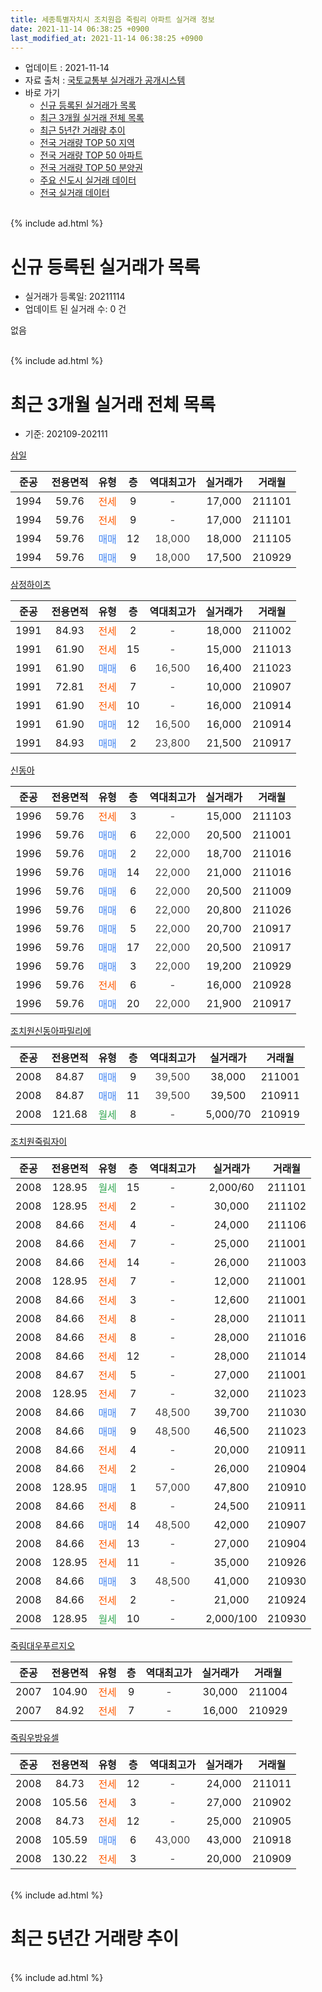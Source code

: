 ```yaml
---
title: 세종특별자치시 조치원읍 죽림리 아파트 실거래 정보
date: 2021-11-14 06:38:25 +0900
last_modified_at: 2021-11-14 06:38:25 +0900
---
```


* 업데이트 : 2021-11-14
* 자료 출처 : [국토교통부 실거래가 공개시스템](http://rt.molit.go.kr)
* 바로 가기
    * [신규 등록된 실거래가 목록](#신규-등록된-실거래가-목록)
    * [최근 3개월 실거래 전체 목록](#최근-3개월-실거래-전체-목록)
    * [최근 5년간 거래량 추이](#최근-5년간-거래량-추이)
    * [전국 거래량 TOP 50 지역](https://inasie.github.io/apt-trade-info/최근-3개월-전국에서-가장-거래가-많이-발생한-지역)
    * [전국 거래량 TOP 50 아파트](https://inasie.github.io/apt-trade-info/최근-3개월-전국에서-가장-거래가-많이-발생한-아파트)
    * [전국 거래량 TOP 50 분양권](https://inasie.github.io/apt-trade-info/최근-3개월-전국에서-가장-거래가-많이-발생한-분양권)
    * [주요 신도시 실거래 데이터](https://inasie.github.io/apt-trade-info/주요-신도시)
    * [전국 실거래 데이터](https://inasie.github.io/apt-trade-info/전국)
<br>
{% include ad.html %}
<br>

# 신규 등록된 실거래가 목록
* 실거래가 등록일: 20211114
* 업데이트 된 실거래 수: 0 건

없음

<br>
{% include ad.html %}
<br>

# 최근 3개월 실거래 전체 목록
* 기준: 202109-202111


[삼일](https://search.naver.com/search.naver?query=%EC%84%B8%EC%A2%85%ED%8A%B9%EB%B3%84%EC%9E%90%EC%B9%98%EC%8B%9C+%EC%A1%B0%EC%B9%98%EC%9B%90%EC%9D%8D+%EC%A3%BD%EB%A6%BC%EB%A6%AC+%EC%82%BC%EC%9D%BC)

|준공|전용면적|유형|층|역대최고가|실거래가|거래월|
|:---:|:---:|:---:|:---:|:---:|:---:|:---:|
|1994|59.76|<span style="color:#ff5a00">전세</span>|9|<span style="color:#444444">-</span>|17,000|211101|
|1994|59.76|<span style="color:#ff5a00">전세</span>|9|<span style="color:#444444">-</span>|17,000|211101|
|1994|59.76|<span style="color:#4285f3">매매</span>|12|<span style="color:#444444">18,000</span>|18,000|211105|
|1994|59.76|<span style="color:#4285f3">매매</span>|9|<span style="color:#444444">18,000</span>|17,500|210929|

[삼정하이츠](https://search.naver.com/search.naver?query=%EC%84%B8%EC%A2%85%ED%8A%B9%EB%B3%84%EC%9E%90%EC%B9%98%EC%8B%9C+%EC%A1%B0%EC%B9%98%EC%9B%90%EC%9D%8D+%EC%A3%BD%EB%A6%BC%EB%A6%AC+%EC%82%BC%EC%A0%95%ED%95%98%EC%9D%B4%EC%B8%A0)

|준공|전용면적|유형|층|역대최고가|실거래가|거래월|
|:---:|:---:|:---:|:---:|:---:|:---:|:---:|
|1991|84.93|<span style="color:#ff5a00">전세</span>|2|<span style="color:#444444">-</span>|18,000|211002|
|1991|61.90|<span style="color:#ff5a00">전세</span>|15|<span style="color:#444444">-</span>|15,000|211013|
|1991|61.90|<span style="color:#4285f3">매매</span>|6|<span style="color:#444444">16,500</span>|16,400|211023|
|1991|72.81|<span style="color:#ff5a00">전세</span>|7|<span style="color:#444444">-</span>|10,000|210907|
|1991|61.90|<span style="color:#ff5a00">전세</span>|10|<span style="color:#444444">-</span>|16,000|210914|
|1991|61.90|<span style="color:#4285f3">매매</span>|12|<span style="color:#444444">16,500</span>|16,000|210914|
|1991|84.93|<span style="color:#4285f3">매매</span>|2|<span style="color:#444444">23,800</span>|21,500|210917|

[신동아](https://search.naver.com/search.naver?query=%EC%84%B8%EC%A2%85%ED%8A%B9%EB%B3%84%EC%9E%90%EC%B9%98%EC%8B%9C+%EC%A1%B0%EC%B9%98%EC%9B%90%EC%9D%8D+%EC%A3%BD%EB%A6%BC%EB%A6%AC+%EC%8B%A0%EB%8F%99%EC%95%84)

|준공|전용면적|유형|층|역대최고가|실거래가|거래월|
|:---:|:---:|:---:|:---:|:---:|:---:|:---:|
|1996|59.76|<span style="color:#ff5a00">전세</span>|3|<span style="color:#444444">-</span>|15,000|211103|
|1996|59.76|<span style="color:#4285f3">매매</span>|6|<span style="color:#444444">22,000</span>|20,500|211001|
|1996|59.76|<span style="color:#4285f3">매매</span>|2|<span style="color:#444444">22,000</span>|18,700|211016|
|1996|59.76|<span style="color:#4285f3">매매</span>|14|<span style="color:#444444">22,000</span>|21,000|211016|
|1996|59.76|<span style="color:#4285f3">매매</span>|6|<span style="color:#444444">22,000</span>|20,500|211009|
|1996|59.76|<span style="color:#4285f3">매매</span>|6|<span style="color:#444444">22,000</span>|20,800|211026|
|1996|59.76|<span style="color:#4285f3">매매</span>|5|<span style="color:#444444">22,000</span>|20,700|210917|
|1996|59.76|<span style="color:#4285f3">매매</span>|17|<span style="color:#444444">22,000</span>|20,500|210917|
|1996|59.76|<span style="color:#4285f3">매매</span>|3|<span style="color:#444444">22,000</span>|19,200|210929|
|1996|59.76|<span style="color:#ff5a00">전세</span>|6|<span style="color:#444444">-</span>|16,000|210928|
|1996|59.76|<span style="color:#4285f3">매매</span>|20|<span style="color:#444444">22,000</span>|21,900|210917|

[조치원신동아파밀리에](https://search.naver.com/search.naver?query=%EC%84%B8%EC%A2%85%ED%8A%B9%EB%B3%84%EC%9E%90%EC%B9%98%EC%8B%9C+%EC%A1%B0%EC%B9%98%EC%9B%90%EC%9D%8D+%EC%A3%BD%EB%A6%BC%EB%A6%AC+%EC%A1%B0%EC%B9%98%EC%9B%90%EC%8B%A0%EB%8F%99%EC%95%84%ED%8C%8C%EB%B0%80%EB%A6%AC%EC%97%90)

|준공|전용면적|유형|층|역대최고가|실거래가|거래월|
|:---:|:---:|:---:|:---:|:---:|:---:|:---:|
|2008|84.87|<span style="color:#4285f3">매매</span>|9|<span style="color:#444444">39,500</span>|38,000|211001|
|2008|84.87|<span style="color:#4285f3">매매</span>|11|<span style="color:#444444">39,500</span>|39,500|210911|
|2008|121.68|<span style="color:#34a853">월세</span>|8|<span style="color:#444444">-</span>|5,000/70|210919|

[조치원죽림자이](https://search.naver.com/search.naver?query=%EC%84%B8%EC%A2%85%ED%8A%B9%EB%B3%84%EC%9E%90%EC%B9%98%EC%8B%9C+%EC%A1%B0%EC%B9%98%EC%9B%90%EC%9D%8D+%EC%A3%BD%EB%A6%BC%EB%A6%AC+%EC%A1%B0%EC%B9%98%EC%9B%90%EC%A3%BD%EB%A6%BC%EC%9E%90%EC%9D%B4)

|준공|전용면적|유형|층|역대최고가|실거래가|거래월|
|:---:|:---:|:---:|:---:|:---:|:---:|:---:|
|2008|128.95|<span style="color:#34a853">월세</span>|15|<span style="color:#444444">-</span>|2,000/60|211101|
|2008|128.95|<span style="color:#ff5a00">전세</span>|2|<span style="color:#444444">-</span>|30,000|211102|
|2008|84.66|<span style="color:#ff5a00">전세</span>|4|<span style="color:#444444">-</span>|24,000|211106|
|2008|84.66|<span style="color:#ff5a00">전세</span>|7|<span style="color:#444444">-</span>|25,000|211001|
|2008|84.66|<span style="color:#ff5a00">전세</span>|14|<span style="color:#444444">-</span>|26,000|211003|
|2008|128.95|<span style="color:#ff5a00">전세</span>|7|<span style="color:#444444">-</span>|12,000|211001|
|2008|84.66|<span style="color:#ff5a00">전세</span>|3|<span style="color:#444444">-</span>|12,600|211001|
|2008|84.66|<span style="color:#ff5a00">전세</span>|8|<span style="color:#444444">-</span>|28,000|211011|
|2008|84.66|<span style="color:#ff5a00">전세</span>|8|<span style="color:#444444">-</span>|28,000|211016|
|2008|84.66|<span style="color:#ff5a00">전세</span>|12|<span style="color:#444444">-</span>|28,000|211014|
|2008|84.67|<span style="color:#ff5a00">전세</span>|5|<span style="color:#444444">-</span>|27,000|211001|
|2008|128.95|<span style="color:#ff5a00">전세</span>|7|<span style="color:#444444">-</span>|32,000|211023|
|2008|84.66|<span style="color:#4285f3">매매</span>|7|<span style="color:#444444">48,500</span>|39,700|211030|
|2008|84.66|<span style="color:#4285f3">매매</span>|9|<span style="color:#444444">48,500</span>|46,500|211023|
|2008|84.66|<span style="color:#ff5a00">전세</span>|4|<span style="color:#444444">-</span>|20,000|210911|
|2008|84.66|<span style="color:#ff5a00">전세</span>|2|<span style="color:#444444">-</span>|26,000|210904|
|2008|128.95|<span style="color:#4285f3">매매</span>|1|<span style="color:#444444">57,000</span>|47,800|210910|
|2008|84.66|<span style="color:#ff5a00">전세</span>|8|<span style="color:#444444">-</span>|24,500|210911|
|2008|84.66|<span style="color:#4285f3">매매</span>|14|<span style="color:#444444">48,500</span>|42,000|210907|
|2008|84.66|<span style="color:#ff5a00">전세</span>|13|<span style="color:#444444">-</span>|27,000|210904|
|2008|128.95|<span style="color:#ff5a00">전세</span>|11|<span style="color:#444444">-</span>|35,000|210926|
|2008|84.66|<span style="color:#4285f3">매매</span>|3|<span style="color:#444444">48,500</span>|41,000|210930|
|2008|84.66|<span style="color:#ff5a00">전세</span>|2|<span style="color:#444444">-</span>|21,000|210924|
|2008|128.95|<span style="color:#34a853">월세</span>|10|<span style="color:#444444">-</span>|2,000/100|210930|


<script async src="//pagead2.googlesyndication.com/pagead/js/adsbygoogle.js"></script>
<!-- 기본 -->
<ins class="adsbygoogle"
     style="display:block"
     data-ad-client="ca-pub-2446590836940007"
     data-ad-slot="1659523306"
     data-ad-format="auto"
     data-full-width-responsive="true"></ins>
<script>
(adsbygoogle = window.adsbygoogle || []).push({});
</script>


[죽림대우푸르지오](https://search.naver.com/search.naver?query=%EC%84%B8%EC%A2%85%ED%8A%B9%EB%B3%84%EC%9E%90%EC%B9%98%EC%8B%9C+%EC%A1%B0%EC%B9%98%EC%9B%90%EC%9D%8D+%EC%A3%BD%EB%A6%BC%EB%A6%AC+%EC%A3%BD%EB%A6%BC%EB%8C%80%EC%9A%B0%ED%91%B8%EB%A5%B4%EC%A7%80%EC%98%A4)

|준공|전용면적|유형|층|역대최고가|실거래가|거래월|
|:---:|:---:|:---:|:---:|:---:|:---:|:---:|
|2007|104.90|<span style="color:#ff5a00">전세</span>|9|<span style="color:#444444">-</span>|30,000|211004|
|2007|84.92|<span style="color:#ff5a00">전세</span>|7|<span style="color:#444444">-</span>|16,000|210929|

[죽림우방유셀](https://search.naver.com/search.naver?query=%EC%84%B8%EC%A2%85%ED%8A%B9%EB%B3%84%EC%9E%90%EC%B9%98%EC%8B%9C+%EC%A1%B0%EC%B9%98%EC%9B%90%EC%9D%8D+%EC%A3%BD%EB%A6%BC%EB%A6%AC+%EC%A3%BD%EB%A6%BC%EC%9A%B0%EB%B0%A9%EC%9C%A0%EC%85%80)

|준공|전용면적|유형|층|역대최고가|실거래가|거래월|
|:---:|:---:|:---:|:---:|:---:|:---:|:---:|
|2008|84.73|<span style="color:#ff5a00">전세</span>|12|<span style="color:#444444">-</span>|24,000|211011|
|2008|105.56|<span style="color:#ff5a00">전세</span>|3|<span style="color:#444444">-</span>|27,000|210902|
|2008|84.73|<span style="color:#ff5a00">전세</span>|12|<span style="color:#444444">-</span>|25,000|210905|
|2008|105.59|<span style="color:#4285f3">매매</span>|6|<span style="color:#444444">43,000</span>|43,000|210918|
|2008|130.22|<span style="color:#ff5a00">전세</span>|3|<span style="color:#444444">-</span>|20,000|210909|


<br>
{% include ad.html %}
<br>

# 최근 5년간 거래량 추이


<div style="width:100%;">
    <canvas id="deal_progress" height="200"></canvas>
</div>

<script>
new Chart(document.getElementById("deal_progress"), {
    type: 'line',
    data: {
        labels: ['201611','201612','201701','201702','201703','201704','201705','201706','201707','201708','201709','201710','201711','201712','201801','201802','201803','201804','201805','201806','201807','201808','201809','201810','201811','201812','201901','201902','201903','201904','201905','201906','201907','201908','201909','201910','201911','201912','202001','202002','202003','202004','202005','202006','202007','202008','202009','202010','202011','202012','202101','202102','202103','202104','202105','202106','202107','202108','202109','202110','202111'],
        datasets: [{
            label: '매매',
            pointRadius: 1,
            data: [27, 38, 23, 27, 26, 25, 30, 30, 22, 13, 19, 15, 18, 16, 20, 16, 22, 20, 21, 14, 9, 17, 16, 27, 15, 15, 18, 16, 16, 12, 15, 11, 16, 13, 13, 13, 25, 23, 30, 38, 63, 48, 61, 117, 80, 51, 24, 13, 51, 64, 34, 13, 13, 22, 20, 8, 9, 7, 12, 9, 1],
            borderColor: "rgba(255, 201, 14, 1)",
            backgroundColor: "rgba(255, 201, 14, 0.5)",
            fill: false,
            lineTension: 0
        },{
            label: '전월세',
            pointRadius: 1,
            data: [13, 13, 16, 27, 19, 20, 17, 9, 19, 16, 12, 19, 10, 18, 19, 15, 18, 12, 13, 15, 10, 18, 12, 15, 13, 18, 14, 13, 17, 9, 14, 14, 19, 16, 15, 15, 14, 16, 14, 17, 25, 12, 17, 30, 22, 17, 16, 16, 23, 25, 24, 19, 24, 24, 38, 26, 23, 16, 15, 13, 6],
            borderColor: "rgba(0, 141, 185, 1)",
            backgroundColor: "rgba(0, 141, 185, 0.5)",
            fill: false,
            lineTension: 0
        }
        ]
    },
    options: {
        responsive: true,
        title: {
            display: false
        },
        tooltips: {
            mode: 'index',
            intersect: false
        },
        hover: {
            mode: 'nearest',
            intersect: true
        },
        scales: {
            xAxes: [{
                display: true,
                scaleLabel: {
                    display: true,
                    labelString: '년/월'
                }
            }],
            yAxes: [{
                display: true,
                ticks: {
                    suggestedMin: 0,
                },
                scaleLabel: {
                    display: true,
                    labelString: '실거래 수'
                }
            }]
        }
    }
});

</script>


<br>
{% include ad.html %}
<br>

